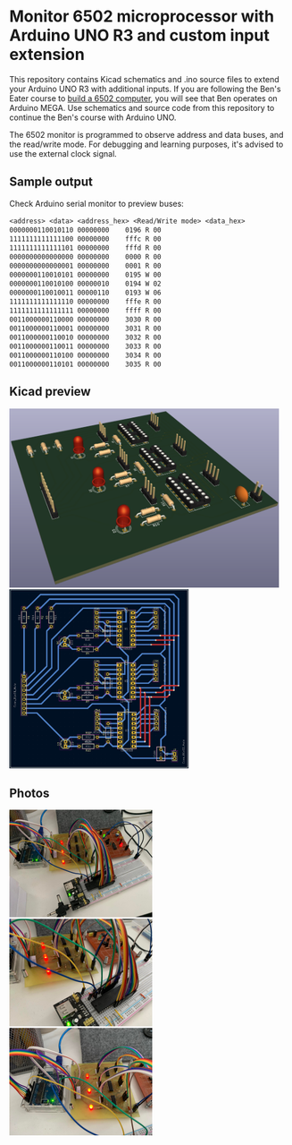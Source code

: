 # Monitor 6502 microprocessor with Arduino UNO R3 and custom input extension

This repository contains Kicad schematics and .ino source files to extend your Arduino UNO R3 with additional inputs. If you are following the Ben's Eater course to [build a 6502 computer](https://eater.net/6502), you will see that Ben operates on Arduino MEGA. Use schematics and source code from this repository to continue the Ben's course with Arduino UNO.

The 6502 monitor is programmed to observe address and data buses, and the read/write mode. For debugging and learning purposes, it's advised to use the external clock signal.

## Sample output

Check Arduino serial monitor to preview buses:

```
<address> <data> <address_hex> <Read/Write mode> <data_hex>
0000000110010110 00000000    0196 R 00
1111111111111100 00000000    fffc R 00
1111111111111101 00000000    fffd R 00
0000000000000000 00000000    0000 R 00
0000000000000001 00000000    0001 R 00
0000000110010101 00000000    0195 W 00
0000000110010100 00000010    0194 W 02
0000000110010011 00000110    0193 W 06
1111111111111110 00000000    fffe R 00
1111111111111111 00000000    ffff R 00
0011000000110000 00000000    3030 R 00
0011000000110001 00000000    3031 R 00
0011000000110010 00000000    3032 R 00
0011000000110011 00000000    3033 R 00
0011000000110100 00000000    3034 R 00
0011000000110101 00000000    3035 R 00
```

## Kicad preview

<p float="left">
  <img src="/screenshots/pcb-3d-viewer.png?raw=true" height="320px">
  <img src="/screenshots/pcb-layout.png?raw=true" height="320px">
</p>

## Photos

<p float="left">
  <img src="/photos/1.jpg?raw=true" width="256px">
  <img src="/photos/2.jpg?raw=true" width="256px">
  <img src="/photos/3.jpg?raw=true" width="256px">
</p>
